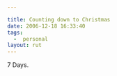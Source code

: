 ```yaml
---

title: Counting down to Christmas
date: 2006-12-18 16:33:40
tags:
  -  personal
layout: rut
---
```


7 Days.

